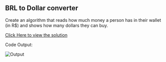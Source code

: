 ## BRL to Dollar converter

 Create an algorithm that reads how much money a person has in their wallet<br>
 (in R$) and shows how many dollars they can buy. 

[Click Here to view the solution](https://github.com/davi-p-oliveira-11/JavaScriptCodeHub/blob/main/Challenges/brl-to=dollar/solution.js)

Code Output:

![Output](https://github.com/davi-p-oliveira-11/JavaScriptCodeHub/blob/main/Challenges/brl-to=dollar/screenshot.png)
